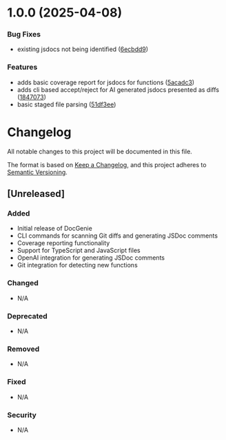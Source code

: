 # 1.0.0 (2025-04-08)


### Bug Fixes

* existing jsdocs not being identified ([6ecbdd9](https://github.com/bilalanees98/docgenie/commit/6ecbdd91c45c7e5181978d17d1e168514229ac42))


### Features

* adds basic coverage report for jsdocs for functions ([5acadc3](https://github.com/bilalanees98/docgenie/commit/5acadc3e2aa6e98e90268a94745fcf037a490018))
* adds cli based accept/reject for AI generated jsdocs presented as diffs ([1847073](https://github.com/bilalanees98/docgenie/commit/1847073e28b4c2f1f9a00205c938ead90ba597d0))
* basic staged file parsing ([51df3ee](https://github.com/bilalanees98/docgenie/commit/51df3ee99ae9fed6afbbbf46af121faefd6a4520))

# Changelog

All notable changes to this project will be documented in this file.

The format is based on [Keep a Changelog](https://keepachangelog.com/en/1.0.0/),
and this project adheres to [Semantic Versioning](https://semver.org/spec/v2.0.0.html).

## [Unreleased]

### Added

- Initial release of DocGenie
- CLI commands for scanning Git diffs and generating JSDoc comments
- Coverage reporting functionality
- Support for TypeScript and JavaScript files
- OpenAI integration for generating JSDoc comments
- Git integration for detecting new functions

### Changed

- N/A

### Deprecated

- N/A

### Removed

- N/A

### Fixed

- N/A

### Security

- N/A
